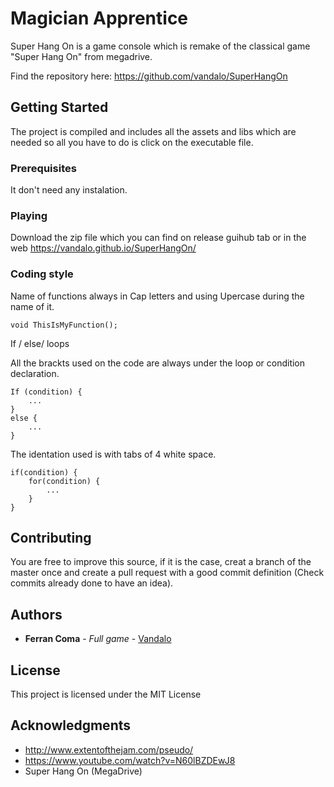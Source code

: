 # Magician Apprentice

Super Hang On is a game console which is remake of the classical game "Super Hang On" from megadrive. 

Find the repository here: https://github.com/vandalo/SuperHangOn

## Getting Started

The project is compiled and includes all the assets and libs which are needed so all you have to do is click on the executable file. 

### Prerequisites

It don't need any instalation.

### Playing

Download the zip file which you can find on release guihub tab or in the web https://vandalo.github.io/SuperHangOn/

### Coding style

Name of functions always in Cap letters and using Upercase during the name of it.

```
void ThisIsMyFunction();
```

If / else/ loops

All the brackts used on the code are always under the loop or condition declaration.

```
If (condition) {
    ...
}
else {
    ...
}
```

The identation used is with tabs of 4 white space.

```
if(condition) {
    for(condition) {
        ...
    }
}
```
## Contributing

You are free to improve this source, if it is the case, creat a branch of the master once and create a pull request with a good commit definition (Check commits already done to have an idea).

## Authors

* **Ferran Coma** - *Full game* - [Vandalo](https://github.com/Vandalo)

## License

This project is licensed under the MIT License

## Acknowledgments

* http://www.extentofthejam.com/pseudo/
* https://www.youtube.com/watch?v=N60lBZDEwJ8
* Super Hang On (MegaDrive)


